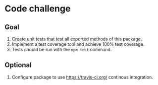 # Code challenge

## Goal

1) Create unit tests that test all exported methods of this package.
2) Implement a test coverage tool and achieve 100% test coverage.
3) Tests should be run with the `npm test` command.

## Optional

1) Configure package to use https://travis-ci.org/ continous integration.
